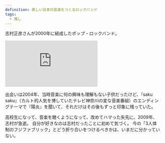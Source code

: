 ```yaml
---
definition: 美しい日本の音楽をつくるロックバンド
tags:
  - 推し
---
```


志村正彦さんが2000年に結成したポップ・ロックバンド。

<iframe src="https://www.youtube.com/embed/xE91j-zDgLQ?controls=0" title="YouTube video player" frameborder="0" allow="accelerometer; autoplay; clipboard-write; encrypted-media; gyroscope; picture-in-picture" allowfullscreen class="float-right" style="aspect-ratio: 560 / 315"></iframe>

出会いは2004年、当時音楽に何の興味も理解もない子供だったけど、『saku saku』（カルト的人気を博していたテレビ神奈川の変な音楽番組）のエンディングテーマで『陽炎』を聞いて、それだけはその後もずっと印象に残っていた。

高校生になって、音楽を聴くようになって、改めてハマった矢先に、2009年、志村が急逝。
自分が好きなのは志村だったことに初めて気づく。
今の「3人体制のフジファブリック」とどう折り合いをつけるべきかは、いまだに分かっていない。
